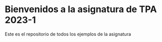 # Bienvenidos a la asignatura de TPA 2023-1

Este es el repositorio de todos los ejemplos de la asignatura